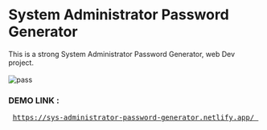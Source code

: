 # **System Administrator Password Generator**
This is a strong System Administrator Password Generator, web Dev project.
</br>
</br>
![pass](https://github.com/aryasaan/System-Administrator-Password-Generator/assets/109032897/445cbe9f-6063-4e49-a81d-c804bd4f4d46)


### DEMO LINK : 
<pre>
 <a href="https://sys-administrator-password-generator.netlify.app/">https://sys-administrator-password-generator.netlify.app/ </a>
</pre>


